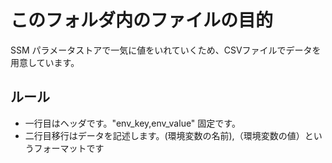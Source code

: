 # このフォルダ内のファイルの目的

SSM パラメータストアで一気に値をいれていくため、CSVファイルでデータを用意しています。

## ルール
- 一行目はヘッダです。"env_key,env_value" 固定です。
- 二行目移行はデータを記述します。(環境変数の名前),（環境変数の値）というフォーマットです